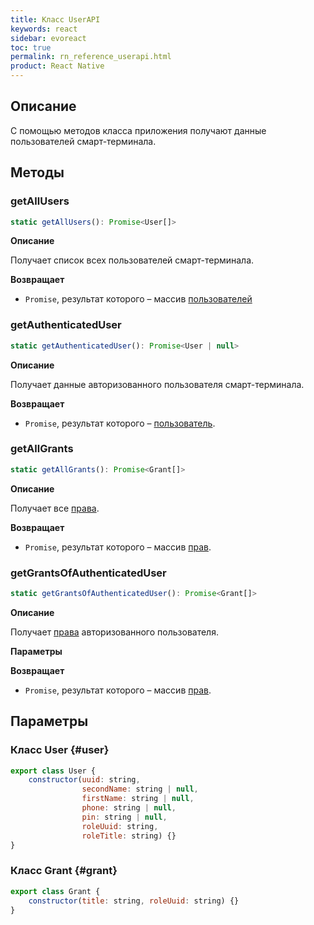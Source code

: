 ```yaml
---
title: Класс UserAPI
keywords: react
sidebar: evoreact
toc: true
permalink: rn_reference_userapi.html
product: React Native
---
```


## Описание

С помощью методов класса приложения получают данные пользователей смарт-терминала.

## Методы

### getAllUsers

```js
static getAllUsers(): Promise<User[]>
```

**Описание**

Получает список всех пользователей смарт-терминала.

**Возвращает**

* `Promise`, результат которого –  массив [пользователей](./rn_reference_userapi.html#user)

### getAuthenticatedUser

```js
static getAuthenticatedUser(): Promise<User | null>
```

**Описание**

Получает данные авторизованного пользователя смарт-терминала.

**Возвращает**

* `Promise`, результат которого – [пользователь](./rn_reference_userapi.html#user).

### getAllGrants

```js
static getAllGrants(): Promise<Grant[]>
```

**Описание**

Получает все [права](./doc_app_grants.html).

**Возвращает**

* `Promise`, результат которого – массив [прав](./rn_reference_userapi.html#grant).

### getGrantsOfAuthenticatedUser

```js
static getGrantsOfAuthenticatedUser(): Promise<Grant[]>
```

**Описание**

Получает [права](./doc_app_grants.html) авторизованного пользователя.

**Параметры**

**Возвращает**

* `Promise`, результат которого – массив [прав](./rn_reference_userapi.html#grant).

## Параметры

### Класс User {#user}

```js
export class User {
    constructor(uuid: string,
                secondName: string | null,
                firstName: string | null,
                phone: string | null,
                pin: string | null,
                roleUuid: string,
                roleTitle: string) {}
}
```

### Класс Grant {#grant}

```js
export class Grant {
    constructor(title: string, roleUuid: string) {}
}
```
